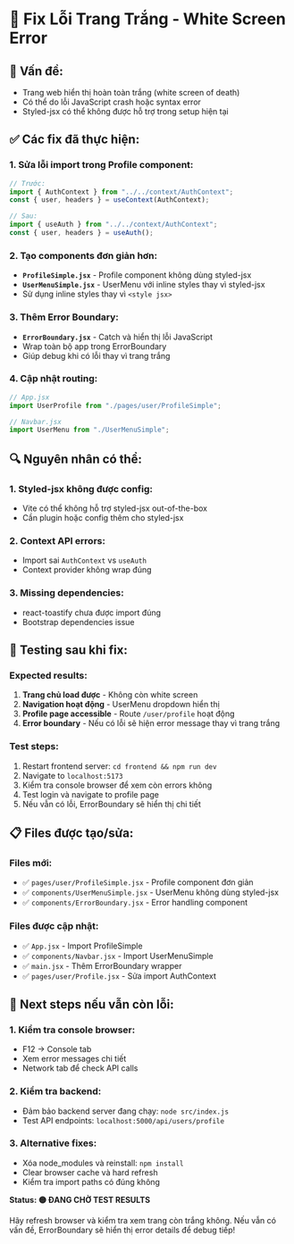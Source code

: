 # 🔧 Fix Lỗi Trang Trắng - White Screen Error

## 🚨 **Vấn đề:**

- Trang web hiển thị hoàn toàn trắng (white screen of death)
- Có thể do lỗi JavaScript crash hoặc syntax error
- Styled-jsx có thể không được hỗ trợ trong setup hiện tại

## ✅ **Các fix đã thực hiện:**

### **1. Sửa lỗi import trong Profile component:**

```javascript
// Trước:
import { AuthContext } from "../../context/AuthContext";
const { user, headers } = useContext(AuthContext);

// Sau:
import { useAuth } from "../../context/AuthContext";
const { user, headers } = useAuth();
```

### **2. Tạo components đơn giản hơn:**

- **`ProfileSimple.jsx`** - Profile component không dùng styled-jsx
- **`UserMenuSimple.jsx`** - UserMenu với inline styles thay vì styled-jsx
- Sử dụng inline styles thay vì `<style jsx>`

### **3. Thêm Error Boundary:**

- **`ErrorBoundary.jsx`** - Catch và hiển thị lỗi JavaScript
- Wrap toàn bộ app trong ErrorBoundary
- Giúp debug khi có lỗi thay vì trang trắng

### **4. Cập nhật routing:**

```javascript
// App.jsx
import UserProfile from "./pages/user/ProfileSimple";

// Navbar.jsx
import UserMenu from "./UserMenuSimple";
```

## 🔍 **Nguyên nhân có thể:**

### **1. Styled-jsx không được config:**

- Vite có thể không hỗ trợ styled-jsx out-of-the-box
- Cần plugin hoặc config thêm cho styled-jsx

### **2. Context API errors:**

- Import sai `AuthContext` vs `useAuth`
- Context provider không wrap đúng

### **3. Missing dependencies:**

- react-toastify chưa được import đúng
- Bootstrap dependencies issue

## 🧪 **Testing sau khi fix:**

### **Expected results:**

1. **Trang chủ load được** - Không còn white screen
2. **Navigation hoạt động** - UserMenu dropdown hiển thị
3. **Profile page accessible** - Route `/user/profile` hoạt động
4. **Error boundary** - Nếu có lỗi sẽ hiện error message thay vì trang trắng

### **Test steps:**

1. Restart frontend server: `cd frontend && npm run dev`
2. Navigate to `localhost:5173`
3. Kiểm tra console browser để xem còn errors không
4. Test login và navigate to profile page
5. Nếu vẫn có lỗi, ErrorBoundary sẽ hiển thị chi tiết

## 📋 **Files được tạo/sửa:**

### **Files mới:**

- ✅ `pages/user/ProfileSimple.jsx` - Profile component đơn giản
- ✅ `components/UserMenuSimple.jsx` - UserMenu không dùng styled-jsx
- ✅ `components/ErrorBoundary.jsx` - Error handling component

### **Files được cập nhật:**

- ✅ `App.jsx` - Import ProfileSimple
- ✅ `components/Navbar.jsx` - Import UserMenuSimple
- ✅ `main.jsx` - Thêm ErrorBoundary wrapper
- ✅ `pages/user/Profile.jsx` - Sửa import AuthContext

## 🎯 **Next steps nếu vẫn còn lỗi:**

### **1. Kiểm tra console browser:**

- F12 → Console tab
- Xem error messages chi tiết
- Network tab để check API calls

### **2. Kiểm tra backend:**

- Đảm bảo backend server đang chạy: `node src/index.js`
- Test API endpoints: `localhost:5000/api/users/profile`

### **3. Alternative fixes:**

- Xóa node_modules và reinstall: `npm install`
- Clear browser cache và hard refresh
- Kiểm tra import paths có đúng không

**Status: 🟡 ĐANG CHỜ TEST RESULTS**

Hãy refresh browser và kiểm tra xem trang còn trắng không. Nếu vẫn có vấn đề, ErrorBoundary sẽ hiển thị error details để debug tiếp!
